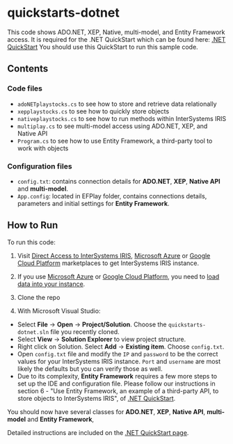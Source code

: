 # quickstarts-dotnet
This code shows ADO.NET, XEP, Native, multi-model, and Entity Framework access. 
It is required for the .NET QuickStart which can be found here: 
[.NET QuickStart](https://learning.intersystems.com/course/view.php?name=.NET%20QS) 
You should use this QuickStart to run this sample code.

## Contents

### Code files

* `adoNETplaystocks.cs` to see how to store and retrieve data relationally
* `xepplaystocks.cs` to see how to quickly store objects
* `nativeplaystocks.cs` to see how to run methods within InterSystems IRIS
* `multiplay.cs` to see multi-model access using ADO.NET, XEP, and Native API
* `Program.cs` to see how to use Entity Framework, a third-party tool to work with objects

### Configuration files

* `config.txt`: contains connection details for **ADO.NET**, **XEP**, **Native API** and **multi-model**.
* `App.config`: located in EFPlay folder, contains connections details, parameters and initial settings for **Entity Framework**. 

## How to Run

To run this code:

1. Visit [Direct Access to InterSystems IRIS](https://learning.intersystems.com/course/view.php?name=Java%20Build), 
[Microsoft Azure](https://azuremarketplace.microsoft.com/en-us/marketplace/apps/intersystems.intersystems-iris-single-node) or 
[Google Cloud Platform](https://console.cloud.google.com/marketplace/details/intersystems-launcher/intersystems-iris-community) 
marketplaces to get InterSystems IRIS instance.

2. If you use [Microsoft Azure](https://azuremarketplace.microsoft.com/en-us/marketplace/apps/intersystems.intersystems-iris-single-node) or 
[Google Cloud Platform](https://console.cloud.google.com/marketplace/details/intersystems-launcher/intersystems-iris-community), 
you need to [load data into your instance](https://github.com/intersystems/Samples-Stock-Data). 

3. Clone the repo

4. With Microsoft Visual Studio:

* Select **File** → **Open** → **Project/Solution**. Choose the `quickstarts-dotnet.sln` file you recently cloned. 
* Select **View** → **Solution Explorer** to view project structure.
* Right click on Solution. Select **Add** → **Existing item**. Choose `config.txt`.
* Open `config.txt` file and modify the `IP` and `password` to be the correct values for your InterSystems IRIS instance. 
`Port` and `username` are most likely the defaults but you can verify those as well.
* Due to its complexity, **Entity Framework** requires a few more steps to set up the IDE and configuration file. 
Please follow our instructions in section 6 - "Use Entity Framework, an example of a third-party API, to store objects to InterSystems IRIS", 
of [.NET QuickStart](https://learning.intersystems.com/course/view.php?name=.NET%20QS).

You should now have several classes for **ADO.NET**, **XEP**, **Native API**, **multi-model** and **Entity Framework**, 

Detailed instructions are included on the [.NET QuickStart page](https://learning.intersystems.com/course/view.php?name=.NET%20QS).
